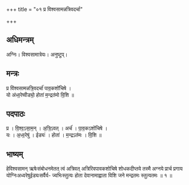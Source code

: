 +++
title = "०१ प्र विश्वसामन्नत्रिवदर्चा"

+++
## अधिमन्त्रम्
अग्निः। विश्वसामात्रेयः। अनुष्टुप्।

## मन्त्रः
प्र वि॑श्वसामन्नत्रि॒वदर्चा॑ पाव॒कशो॑चिषे ।  
यो अ॑ध्व॒रेष्वीड्यो॒ होता॑ म॒न्द्रत॑मो वि॒शि ॥

## पदपाठः
प्र । वि॒श्व॒ऽसा॒म॒न् । अ॒त्रि॒ऽवत् । अर्च॑ । पा॒व॒कऽशो॑चिषे ।  
यः । अ॒ध्व॒रेषु॑ । ईड्यः॑ । होता॑ । म॒न्द्रऽत॑मः । वि॒शि ॥

## भाष्यम्
हेविश्वसामन् ऋषेःसंबोधनमेतत् त्वं अत्रिवत् अत्रिरिवपावकशोचिषे शोधकदीप्तये तस्मै अग्नये प्रार्च प्रगाय योग्निःअध्वरेषुईड्यःसर्वैर्य- ज्वभिःस्तुत्यः होता देवानामाह्वाता विशि जने मन्द्रतमः स्तुत्यतमः ॥ १ ॥